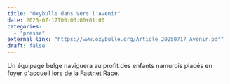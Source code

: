 ```yaml
---
title: "Oxybulle dans Vers l'Avenir"
date: 2025-07-17T00:00:00+01:00
categories: 
  - "presse"
external_link: "https://www.oxybulle.org/Article_20250717_Avenir.pdf"
draft: false
---
```

Un équipage belge naviguera au profit des enfants namurois placés en foyer d'accueil lors de la Fastnet Race.

